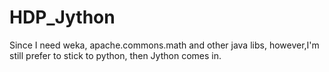 # HDP_Jython
Since I need weka, apache.commons.math and other java libs, however,I'm still prefer to stick to python, then Jython comes in.
